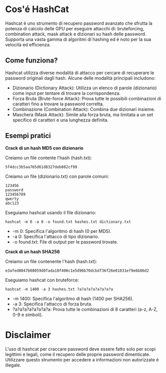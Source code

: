 # Cos'é HashCat
Hashcat è uno strumento di recupero password avanzato che sfrutta la potenza di calcolo delle GPU per eseguire attacchi di: bruteforcing, combination attack, mask attack e dizionari su hash delle password. Supporta una vasta gamma di algoritmi di hashing ed è noto per la sua velocità ed efficienza.

## Come funziona?

Hashcat utilizza diverse modalità di attacco per cercare di recuperare le password originali dagli hash. Alcune delle modalità principali includono:

- Dizionario (Dictionary Attack): Utilizza un elenco di parole (dizionario) come input per tentare di trovare la corrispondenza.
- Forza Bruta (Brute-force Attack): Prova tutte le possibili combinazioni di caratteri fino a trovare la password corretta.
- Combinazione (Combination Attack): Combina due dizionari insieme.
- Maschera (Mask Attack): Simile alla forza bruta, ma limitata a un set specifico di caratteri e una lunghezza definita.

## Esempi pratici

**Crack di un hash MD5 con dizionario**

Creiamo un file contente l'hash (hash.txt): 

```5f4dcc3b5aa765d61d8327deb882cf99```

Creiamo un file (dizionario.txt) con parole comuni:

```
123456
password
123456789
qwerty
abc123
```
Eseguiamo hashcat usando il file dizionario:

```hashcat -m 0 -a 0 -o found.txt hashes.txt dictionary.txt```

- -m 0: Specifica l'algoritmo di hash (0 per MD5).
- -a 0: Specifica l'attacco di tipo dizionario.
- -o found.txt: File di output per le password trovate.

**Crack di un hash SHA256**

Creiamo un file contenente l'hash (hash.txt):

```e3afed0047b08059d0fada10f400c1e5d96b70dcbdf36f26e01031ef9e6b86d2```

Eseguiamo hashcat con bruteforce:

```hashcat -m 1400 -a 3 hashes.txt ?a?a?a?a?a?a?a?a```

- -m 1400: Specifica l'algoritmo di hash (1400 per SHA256).
- -a 3: Specifica l'attacco di forza bruta.
- ?a?a?a?a?a?a?a?a: Prova tutte le combinazioni di 8 caratteri (a-z, A-Z, 0-9 e simboli).

# Disclaimer

L'uso di hashcat per craccare password deve essere fatto solo per scopi legittimi e legali, come il recupero delle proprie password dimenticate. Utilizzare questo strumento per accedere a informazioni non autorizzate è illegale.
